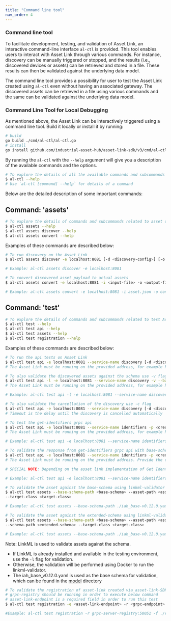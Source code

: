 ```yaml
---
title: "Command line tool"
nav_order: 4
---
```


### Command line tool

To facilitate development, testing, and validation of Asset Link, an interactive command-line interface `al-ctl` is provided. This tool enables users to interact with Asset Link through various commands.
For instance, discovery can be manually triggered or stopped, and the results (i.e., discovered devices or assets) can be retrieved and stored in a file. These results can then be validated against the underlying data model.

The command line tool provides a possibility for user to test the Asset Link created using `al-ctl` even without having an associated gateway. The discovered assets can be retrieved in a file using various commands and the same can be validated against the underlying data model.

### Command Line Tool for Local Debugging

As mentioned above, the Asset Link can be interactively triggered using a command line tool.
Build it locally or install it by running:

```bash
# build
go build ./cmd/al-ctl/al-ctl.go
# install
go install github.com/industrial-asset-hub/asset-link-sdk/v3/cmd/al-ctl@main
```

By running the `al-ctl` with the `--help` argument will give you a description of the available commands and the options.

```bash
# To explore the details of all the available commands and subcommands which can be performed with the command line tool
$ al-ctl --help
# Use `al-ctl [command] --help` for details of a command
```

Below are the detailed description of some important commands:

## Command: 'assets'

```bash
# To explore the details of commands and subcommands related to asset discovery
$ al-ctl assets --help
$ al-ctl assets discover --help
$ al-ctl assets convert --help
```

Examples of these commands are described below:

```bash
# To run discovery on the Asset Link
$ al-ctl assets discover -e localhost:8081 [-d <discovery-config>] [-o <output-file>]

# Example: al-ctl assets discover -e localhost:8081 
```

```bash
# To convert discovered asset payload to actual assets
$ al-ctl assets convert -e localhost:8081 -i <input-file> -o <output-file>

# Example: al-ctl assets convert -e localhost:8081 -i asset.json -o converted-asset.json
```

## Command: 'test'

```bash
# To explore the details of commands and subcommands related to test Asset Link
$ al-ctl test --help
$ al-ctl test api --help
$ al-ctl test assets --help
$ al-ctl test registration --help
```

Examples of these commands are described below:

```bash
# To run the api tests on Asset Link
$ al-ctl test api -e localhost:8081 --service-name discovery [-d <discovery-config>]
# The Asset Link must be running on the provided address, for example here: localhost:8081
```

```bash
# To also validate the discovered assets against the schema use -v flag
$ al-ctl test api -l -e localhost:8081 --service-name discovery -v --base-schema-path <base-schema> --target-class Asset
# The Asset Link must be running on the provided address, for example here: localhost:8081

# Example: al-ctl test api -l -e localhost:8081 --service-name discovery -v --base-schema-path ./iah_base-v0.12.0.yaml --target-class Asset
```

```bash
# To also validate the cancellation of the discovery use -c flag
$ al-ctl test api -e localhost:8081 --service-name discovery [-d <discovery-config>] -c -n <timeout>
# Timeout is the delay until the discovery is cancelled automatically
```

```bash
# To test the get-identifiers grpc api
$ al-ctl test api -e localhost:8081 --service-name identifiers -p <credential-file-path>
# The Asset Link must be running on the provided address, for example here: localhost:8081 and the Asset Link must implement Get Identifiers API. Optionally provide the credential file path, default is empty.

# Example: al-ctl test api -e localhost:8081 --service-name identifiers -r ./credential.json
```

```bash
# To validate the response from get-identifiers grpc api with base-schema
$ al-ctl test api -e localhost:8081 --service-name identifiers -p <credential-file-path> -v --base-schema-path <base-schema> --target-class Asset
# The Asset Link must be running on the provided address. Provide the credential file path and base schema path.

# SPECIAL NOTE: Depending on the asset link implementation of Get Identifiers, the asset returned may be incomplete. Hence, the validation may fail.

# Example: al-ctl test api -e localhost:8081 --service-name identifiers -r ./credential.json -v --base-schema-path ./iah_base-v0.12.0.yaml --target-class Asset
```

```bash
# To validate the asset against the base-schema using linkml-validator where schema file should be yaml
$ al-ctl test assets --base-schema-path <base-schema> --asset-path <asset>
--target-class <target-class>

# Example: al-ctl test assets --base-schema-path ./iah_base-v0.12.0.yaml --asset-path ./Asset-001.ld.json --target-class Asset
```

```bash
# To validate the asset against the extended-schema using linkml-validator where schema file should be yaml
$ al-ctl test assets --base-schema-path <base-schema> --asset-path <asset>
--schema-path <extended-schema> --target-class <target-class>

# Example: al-ctl test assets --base-schema-path ./iah_base-v0.12.0.yaml --asset-path ./SatController-001.json --schema-path ./cdm_sat.yaml --target-class SatController
```

Note: LinkML is used to validate assets against the schema.

- If LinkML is already installed and available in the testing environment, use the `-l` flag for validation.
- Otherwise, the validation will be performed using Docker to run the linkml-validator.
- The iah_base_v0.12.0.yaml is used as the base schema for validation, which can be found in the [model](https://github.com/industrial-asset-hub/asset-link-sdk/tree/main/model) directory

```bash
# To validate the registration of asset-link created via asset-link-SDK
# grpc-registry should be running in order to execute below command
# asset-link-endpoint is a required field in order to run this test
$ al-ctl test registration -e <asset-link-endpoint> -r <grpc-endpoint> -f <registry-file-path>

#Example: al-ctl test registration -r grpc-server-registry:50051 -f ./registry.json
```